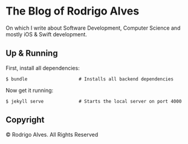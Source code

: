 # The Blog of Rodrigo Alves

On which I write about Software Development, Computer Science and mostly iOS & Swift development.

## Up & Running

First, install all dependencies:

```shell
$ bundle                   # Installs all backend dependencies
```

Now get it running:

```shell
$ jekyll serve             # Starts the local server on port 4000
```

## Copyright

© Rodrigo Alves. All Rights Reserved
